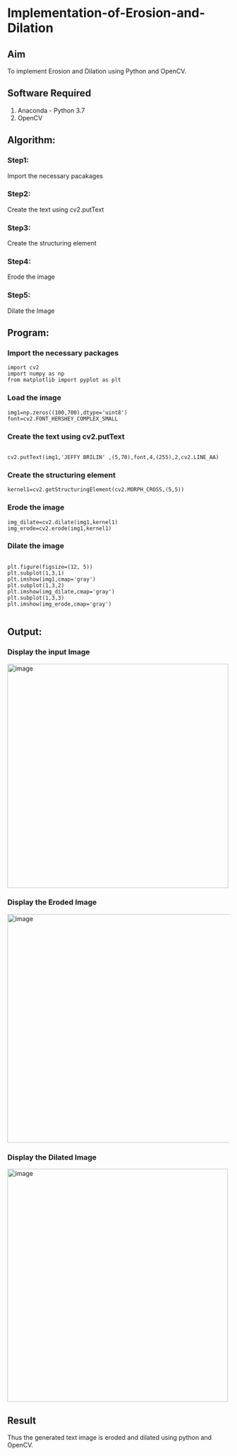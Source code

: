 # Implementation-of-Erosion-and-Dilation
## Aim
To implement Erosion and Dilation using Python and OpenCV.
## Software Required
1. Anaconda - Python 3.7
2. OpenCV

## Algorithm:
### Step1:
Import the necessary pacakages

### Step2:
Create the text using cv2.putText

### Step3:
Create the structuring element

### Step4:
Erode the image

### Step5:
Dilate the Image

## Program:

### Import the necessary packages
``` 
import cv2
import numpy as np
from matplotlib import pyplot as plt
```


### Load the image
```
img1=np.zeros((100,700),dtype='uint8')
font=cv2.FONT_HERSHEY_COMPLEX_SMALL
```
### Create the text using cv2.putText
```

cv2.putText(img1,'JEFFY BRILIN' ,(5,70),font,4,(255),2,cv2.LINE_AA)

``` 

### Create the structuring element

```
kernel1=cv2.getStructuringElement(cv2.MORPH_CROSS,(5,5))

```

### Erode the image

```
img_dilate=cv2.dilate(img1,kernel1)
img_erode=cv2.erode(img1,kernel1)
```


### Dilate the image
```

plt.figure(figsize=(12, 5))
plt.subplot(1,3,1)
plt.imshow(img1,cmap='gray')
plt.subplot(1,3,2)
plt.imshow(img_dilate,cmap='gray')
plt.subplot(1,3,3)
plt.imshow(img_erode,cmap='gray')


```
## Output:

### Display the input Image

<img width="501" height="507" alt="image" src="https://github.com/user-attachments/assets/4d8fe004-2909-4539-bb5f-065d465a7fe9" />

### Display the Eroded Image

<img width="553" height="517" alt="image" src="https://github.com/user-attachments/assets/74addc45-813e-4323-9b7e-99bb1a37f9e5" />

### Display the Dilated Image

<img width="500" height="527" alt="image" src="https://github.com/user-attachments/assets/70b8595e-ef03-47c4-8f02-446aaa4853fd" />


## Result
Thus the generated text image is eroded and dilated using python and OpenCV.
